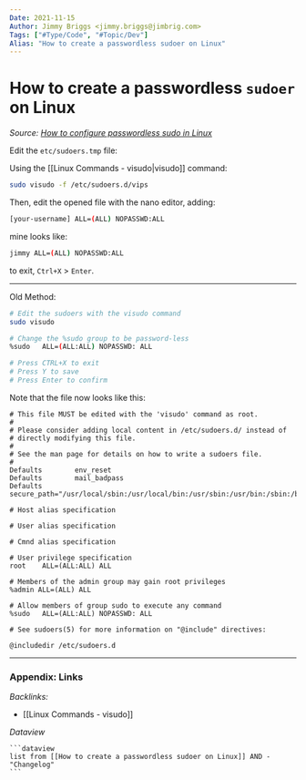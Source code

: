 ```yaml
---
Date: 2021-11-15
Author: Jimmy Briggs <jimmy.briggs@jimbrig.com>
Tags: ["#Type/Code", "#Topic/Dev"]
Alias: "How to create a passwordless sudoer on Linux"
---
```


# How to create a passwordless `sudoer` on Linux

*Source: [How to configure passwordless sudo in Linux](https://www.simplified.guide/linux/enable-passwordless-sudo#:~:text=Steps%20to%20setting%20up%20passwordless%20sudo%20in%20Linux%3A,visudo%20by%20saving%20the%20file.%20More%20items...%20)*

Edit the `etc/sudoers.tmp` file:

Using the [[Linux Commands - visudo|visudo]] command:

```bash
sudo visudo -f /etc/sudoers.d/vips
```

Then, edit the opened file with the nano editor, adding:

```bash
[your-username] ALL=(ALL) NOPASSWD:ALL
```

mine looks like:

```bash
jimmy ALL=(ALL) NOPASSWD:ALL
```

to exit, `Ctrl+X` > `Enter`.

***

Old Method:

```bash
# Edit the sudoers with the visudo command
sudo visudo

# Change the %sudo group to be password-less
%sudo   ALL=(ALL:ALL) NOPASSWD: ALL

# Press CTRL+X to exit
# Press Y to save
# Press Enter to confirm
```

Note that the file now looks like this:

```text
# This file MUST be edited with the 'visudo' command as root.
#
# Please consider adding local content in /etc/sudoers.d/ instead of
# directly modifying this file.
#
# See the man page for details on how to write a sudoers file.
#
Defaults        env_reset
Defaults        mail_badpass
Defaults        secure_path="/usr/local/sbin:/usr/local/bin:/usr/sbin:/usr/bin:/sbin:/bin:/snap/bin"

# Host alias specification

# User alias specification

# Cmnd alias specification

# User privilege specification
root    ALL=(ALL:ALL) ALL

# Members of the admin group may gain root privileges
%admin ALL=(ALL) ALL

# Allow members of group sudo to execute any command
%sudo   ALL=(ALL:ALL) NOPASSWD: ALL

# See sudoers(5) for more information on "@include" directives:

@includedir /etc/sudoers.d
```

***

### Appendix: Links

*Backlinks:*

- [[Linux Commands - visudo]]

*Dataview*

	```dataview
	list from [[How to create a passwordless sudoer on Linux]] AND -"Changelog"
	```